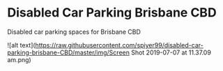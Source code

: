 # Disabled Car Parking Brisbane CBD
Disabled car parking spaces for Brisbane CBD

![alt text](https://raw.githubusercontent.com/spiyer99/disabled-car-parking-brisbane-CBD/master/img/Screen Shot 2019-07-07 at 11.37.09 am.png)
